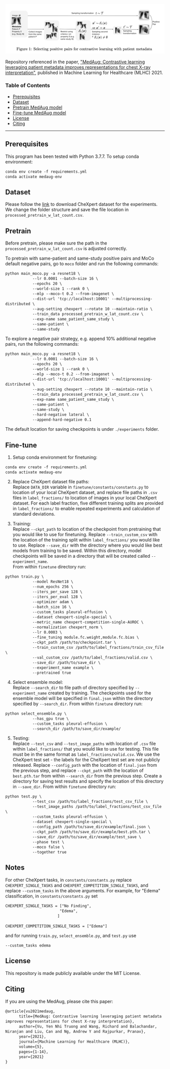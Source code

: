 ![LOGO](medAug.png)

Repository referenced in the paper, ["MedAug: Contrastive learning leveraging patient metadata improves representations for chest X-ray interpretation"](https://static1.squarespace.com/static/59d5ac1780bd5ef9c396eda6/t/60fb3dd3fb74307c30c8c8bb/1627078099618/Camera_Ready_Paper.pdf), published in Machine Learning for Healthcare (MLHC) 2021.

### Table of Contents

- [Prerequisites](#prereqs)
- [Dataset](#dataset)
- [Pretrain MedAug model](#pretrain)
- [Fine-tune MedAug model](#fine-tune)
- [License](#license)
- [Citing](#citing)

---

<a name="prereqs"></a>

## Prerequisites

This program has been tested with Python 3.7.7.  To setup conda environment:
```
conda env create -f requirements.yml
conda activate medaug-env
```
<!-- Before starting, please create and activate a virutal environment, then install the repo Python requirements. To create a conda environment and install with pip,  please use the following commands:
```
conda create -n MedAug python=3.7.7
conda activate MedAug
pip install -r requirements.txt
``` -->
<!-- Alternatively, install the repo Python requirements using [poetry](https://python-poetry.org/docs/).  First point to the location of python 3.7.7, then go to the directory where `.toml` file is located to install the required packages and start the virtual environment. Specifically run the following commands:

```
poetry env use /path/to/python3.7.7
poetry install
poetry shell
``` -->

<a name="dataset"></a>

## Dataset

Please follow the [link](https://stanfordmlgroup.github.io/competitions/chexpert/) to download CheXpert dataset for the experiments.  We change the folder structure and save the file location in `processed_pretrain_w_lat_count.csv`.

<a name="pretrain"></a>

## Pretrain

Before pretrain, please make sure the path in the `processed_pretrain_w_lat_count.csv` is adjusted correctly.  

To pretrain with same-patient and same-study positive pairs and MoCo default negative pairs, go to `moco` folder and run the following commands: 

```
python main_moco.py -a resnet18 \
            --lr 0.0001 --batch-size 16 \
            --epochs 20 \
            --world-size 1 --rank 0 \
            --mlp --moco-t 0.2 --from-imagenet \
            --dist-url 'tcp://localhost:10001' --multiprocessing-distributed \
            --aug-setting chexpert --rotate 10 --maintain-ratio \
            --train_data processed_pretrain_w_lat_count.csv \
            --exp-name same_patient_same_study \
            --same-patient \
            --same-study

```

To explore a negative pair strategy, e.g. append 10\% additional negative pairs, run the following commands:

```
python main_moco.py -a resnet18 \
            --lr 0.0001 --batch-size 16 \
            --epochs 20 \
            --world-size 1 --rank 0 \
            --mlp --moco-t 0.2 --from-imagenet \
            --dist-url 'tcp://localhost:10001' --multiprocessing-distributed \
            --aug-setting chexpert --rotate 10 --maintain-ratio \
            --train_data processed_pretrain_w_lat_count.csv \
            --exp-name same_patient_same_study \
            --same-patient \
            --same-study \
            --hard-negative lateral \
            --append-hard-negative 0.1

```

The default location for saving checkpoints is under `./experiments` folder.



<a name="fine-tune"></a>

## Fine-tune
1. Setup conda environment for finetuning:
```
conda env create -f requirements.yml
conda activate medaug-env
```


2. Replace CheXpert dataset file paths:<br />
Replace `DATA_DIR` variable in `finetune/constants/constants.py` to location of 
your local CheXpert dataset, and replace file paths in `.csv` files in `label_fractions/` to 
location of images in your local CheXpert dataset. For each label fraction, five different training splits are provided in `label_fractions/` to enable repeated experiments and calculation of standard deviations.


3. Training:<br />
Replace `--ckpt_path` to location of the checkpoint from pretraining that you would like to use for finetuning. Replace `--train_custom_csv` with the location of the training split within `label_fractions/` you would like to use. Replace `--save_dir` with the directory where you would like best models from training to be saved. Within this directory, model checkpoints will be saved in a directory that will be created called `--experiment_name`.<br />
From within `finetune` directory run:
```
python train.py \
            --model ResNet18 \
            --num_epochs 256 \
            --iters_per_save 128 \
            --iters_per_eval 128 \
            --optimizer adam \
            --batch_size 16 \
            --custom_tasks pleural-effusion \
            --dataset chexpert-single-special \
            --metric_name chexpert-competition-single-AUROC \
            --normalization chexpert_norm \
            --lr 0.0003 \
            --fine_tuning module.fc.weight,module.fc.bias \
            --ckpt_path /path/to/checkpoint.tar \
            --train_custom_csv /path/to/label_fractions/train_csv_file \
            --val_custom_csv /path/to/label_fractions/valid.csv \
            --save_dir /path/to/save_dir \
            --experiment_name example \
            --pretrained true
```


4. Select ensemble model:<br />
Replace `--search_dir` to file path of directory specified by `--experiment_name` created by training. The checkpoints used for the ensemble model will be specified in `final.json` within the directory specified by `--search_dir`. From within `finetune` directory run:
```
python select_ensemble.py \
            --has_gpu true \
            --custom_tasks pleural-effusion \
            --search_dir /path/to/save_dir/example/
```


5. Testing:<br />
Replace `--test_csv` and `--test_image_paths` with location of `.csv` file within `label_fractions/` that you would like to use for testing. This file must be in the same format as `label_fractions/valid.csv`. We use the CheXpert test set - the labels for the CheXpert test set are not publicly released. Replace `--config_path` with the location of `final.json` from the previous step, and replace `--ckpt_path` with the location of `best.pth.tar` from within `--search_dir` from the previous step. Create a directory for saving test results and specify the location of this directory in `--save_dir`. From within `finetune` directory run:
```
python test.py \
            --test_csv /path/to/label_fractions/test_csv_file \
            --test_image_paths /path/to/label_fractions/test_csv_file \
            --custom_tasks pleural-effusion \
            --dataset chexpert-single-special \
            --config_path /path/to/save_dir/example/final.json \
            --ckpt_path /path/to/save_dir/example/best.pth.tar \
            --save_dir /path/to/save_dir/example/test_save \
            --phase test \
            --moco false \
            --together true
```
<!-- 
## Other Optional Arguments

--
-- -->

## Notes
For other CheXpert tasks, in `constants/constants.py` replace `CHEXPERT_SINGLE_TASKS` and `CHEXPERT_COMPETITION_SINGLE_TASKS`, and replace `--custom_tasks` in the above arguments. For example, for "Edema" classification, in `constants/constants.py` set
 ```
 CHEXPERT_SINGLE_TASKS = ["No Finding",
                         "Edema",
                        ]

CHEXPERT_COMPETITION_SINGLE_TASKS = ["Edema"]
 ``` 
 and for running `train.py`, `select_ensemble.py`, and `test.py` use
```
--custom_tasks edema
```

<a name="license"></a>

## License

This repository is made publicly available under the MIT License.

<a name="citing"></a>

## Citing

If you are using the MedAug, please cite this paper:
```
@article{vu2021medaug,
      title={MedAug: Contrastive learning leveraging patient metadata improves representations for chest X-ray interpretation}, 
      author={Vu, Yen Nhi Truong and Wang, Richard and Balachandar, Niranjan and Liu, Can and Ng, Andrew Y and Rajpurkar, Pranav},
      year={2021},
      journal={Machine Learning for Healthcare (MLHC)},
      volume={5},
      pages={1-14},
      year={2021}
}
```

